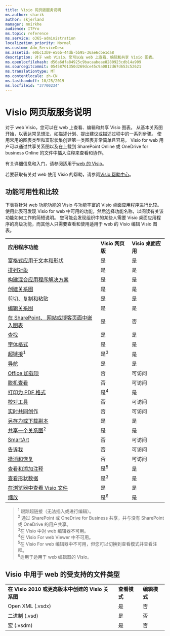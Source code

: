```yaml
---
title: Visio 网页版服务说明
ms.author: sharik
author: skjerland
manager: mnirkhe
audience: ITPro
ms.topic: reference
ms.service: o365-administration
localization_priority: Normal
ms.custom: Adm_ServiceDesc
ms.assetid: e0bc13b9-e56b-44db-bb95-36ae6cbe1da8
description: 对于 web Visio，您可以在 web 上查看、编辑和共享 Visio 图表。
ms.openlocfilehash: d56a6dfa84925c9bacaabeae8280923cdb14a909
ms.sourcegitcommit: 05458701350d269dce45c9a0812d67d653c52621
ms.translationtype: MT
ms.contentlocale: zh-CN
ms.lasthandoff: 10/25/2019
ms.locfileid: "37700234"
---
```

# <a name="visio-for-the-web-service-description"></a>Visio 网页版服务说明

对于 web Visio，您可以在 web 上查看、编辑和共享 Visio 图表。 从基本关系图开始，以表达常见想法，如描述计划、提出建议或描述过程中的一系列步骤。 使用常用的图表类型和富形状集创建第一类图表非常简单且容易。 Visio for web 用户可以通过共享关系图以及在上载到 SharePoint Online 或 OneDrive for business Online 的文件中插入注释来查看和协作。
  
有关详细信息和入门，请参阅适用于[web 的 Visio](https://products.office.com/en-US/visio/visio-online)。
  
若要获取有关对 web 使用 Visio 的帮助，请参阅[Visio 帮助中心](https://support.office.com/visio)。
  
## <a name="feature-availability-and-comparison"></a>功能可用性和比较

下表将针对 web 功能功能的 Visio 与功能丰富的 Visio 桌面应用程序进行比较。 使用此表可发现 Visio for web 中可用的功能，然后选择功能名称，以阅读有关该功能如何工作的简短说明。 您可能会发现组织中的某些人需要 Visio 桌面应用程序的高级功能，而其他人只需要查看和使用适用于 web 的 Visio 编辑 Visio 图表。 
  
||||
|:-----|:-----|:-----|
|**应用程序功能** <br/> |**Visio 网页版** <br/> |**Visio 桌面应用** <br/> |
|[富格式应用于文本和形状](visio-online.md#apply-rich-formatting-to-text-and-shapes) <br/> |是  <br/> |是  <br/> |
|[排列对象](visio-online.md#arrange-objects) <br/> |是  <br/> |是  <br/> |
|[构建混合应用程序解决方案](visio-online.md#build-mashup-solutions) <br/> |是  <br/> |是  <br/> |
|[创建关系图](visio-online.md#create-diagrams) <br/> |是  <br/> |是  <br/> |
|[剪切、复制和粘贴](visio-online.md#cut-copy-and-paste) <br/> |是  <br/> |是  <br/> |
|[编辑关系图](visio-online.md#edit-diagrams) <br/> |是  <br/> |是  <br/> |
|[在 SharePoint、 网站或博客页面中嵌入图表](visio-online.md#embed-diagram-in-a-sharepoint-web-or-blog-page) <br/> |是  <br/> |否  <br/> |
|[查找](visio-online.md#find) <br/> |是  <br/> |是  <br/> |
|[字体格式](visio-online.md#font-formatting) <br/> |是  <br/> |是  <br/> |
|[超链接](visio-online.md#hyperlinks)<sup>1</sup> <br/> |是<sup>3</sup> <br/> |是  <br/> |
|[导航](visio-online.md#navigation) <br/> |是  <br/> |是  <br/> |
|[Office 加载项](visio-online.md#office-add-ins) <br/> |否  <br/> |可访问  <br/> |
|[脱机查看](visio-online.md#offline-viewing) <br/> |否  <br/> |可访问  <br/> |
|[打印为 PDF 格式](visio-online.md#print-to-pdf) <br/> |是<sup>4</sup> <br/> |是  <br/> |
|[校对工具](visio-online.md#proofing-tools) <br/> |否  <br/> |可访问  <br/> |
|[实时共同创作](visio-online.md#real-time-co-authoring) <br/> |否  <br/> |可访问  <br/> |
|[另存为或下载副本](visio-online.md#save-as-or-download-a-copy) <br/> |是  <br/> |是  <br/> |
|[共享一个关系图](visio-online.md#share-a-diagram)<sup>2</sup> <br/> |是  <br/> |是  <br/> |
|[SmartArt](visio-online.md#smartart) <br/> |否  <br/> |可访问  <br/> |
|[告诉我](visio-online.md#tell-me) <br/> |否  <br/> |可访问  <br/> |
|[撤消和恢复](visio-online.md#undo-and-redo) <br/> |否  <br/> |可访问  <br/> |
|[查看和添加注释](visio-online.md#view-and-add-comments) <br/> |是<sup>5</sup> <br/> |是  <br/> |
|[查看形状数据](visio-online.md#view-shape-data) <br/> |是<sup>3</sup> <br/> |是  <br/> |
|[在浏览器中查看 Visio 文件](visio-online.md#view-visio-files-in-the-browser) <br/> |是  <br/> |是  <br/> |
|[缩放](visio-online.md#zoom) <br/> |是<sup>6</sup> <br/> |是  <br/> |
   
> <sup>1</sup> 跟踪超链接（无法插入或进行编辑）。 
<br/><sup>2</sup> 通过 SharePoint 或 OneDrive for Business 共享，并与没有 SharePoint 或 OneDrive 的用户共享。 
<br/> <sup>3</sup>在 Visio 中对 web 编辑器不可用。
<br/><sup>4</sup>在 Visio For web Viewer 中不可用。 
<br/><sup>5</sup>在 Visio For web 编辑器中不可用，但您可以切换到查看模式并查看注释。 
<br/><sup>6</sup>适用于适用于 web 编辑器的 Visio。 
  
## <a name="supported-file-types-in-visio-for-the-web"></a>Visio 中用于 web 的受支持的文件类型

||||
|:-----|:-----|:-----|
|**在 Visio 2010 或更高版本中创建的 Visio 关系图** <br/> |**查看模式** <br/> |**编辑模式** <br/> |
|Open XML (.vsdx)  <br/> |是  <br/> |否  <br/> |
|二进制 (.vsd)  <br/> |是  <br/> |否  <br/> |
|宏 (.vsdm)  <br/> |是  <br/> |否  <br/> |
   

